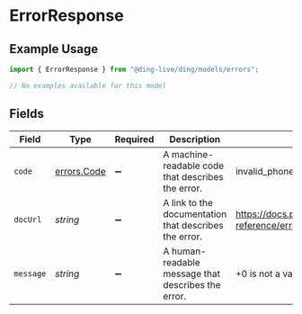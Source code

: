 # ErrorResponse

## Example Usage

```typescript
import { ErrorResponse } from "@ding-live/ding/models/errors";

// No examples available for this model
```

## Fields

| Field                                                             | Type                                                              | Required                                                          | Description                                                       | Example                                                           |
| ----------------------------------------------------------------- | ----------------------------------------------------------------- | ----------------------------------------------------------------- | ----------------------------------------------------------------- | ----------------------------------------------------------------- |
| `code`                                                            | [errors.Code](../../models/errors/code.md)                        | :heavy_minus_sign:                                                | A machine-readable code that describes the error.                 | invalid_phone_number                                              |
| `docUrl`                                                          | *string*                                                          | :heavy_minus_sign:                                                | A link to the documentation that describes the error.             | https://docs.prelude.so/api-reference/errors#invalid_phone_number |
| `message`                                                         | *string*                                                          | :heavy_minus_sign:                                                | A human-readable message that describes the error.                | +0 is not a valid phone number                                    |